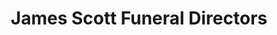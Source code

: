 ---
title: "James Scott Funeral Directors"
url: /edinburgh/james-scott-funeral-directors/
shop: funeral directors
---